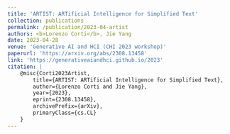 ```yaml
---
title: 'ARTIST: ARTificial Intelligence for Simplified Text'
collection: publications
permalink: /publication/2023-04-artist
authors: <b>Lorenzo Corti</b>, Jie Yang
date: 2023-04-28
venue: 'Generative AI and HCI (CHI 2023 workshop)'
paperurl: 'https://arxiv.org/abs/2308.13458'
link: 'https://generativeaiandhci.github.io/2023'
citation: |
    @misc{Corti2023Artist, 
        title={ARTIST: ARTificial Intelligence for Simplified Text}, 
        author={Lorenzo Corti and Jie Yang}, 
        year={2023}, 
        eprint={2308.13458}, 
        archivePrefix={arXiv}, 
        primaryClass={cs.CL} 
    }
---
```

